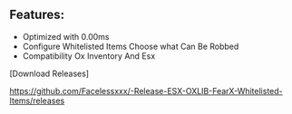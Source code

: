 
## Features:
-  Optimized with 0.00ms 
-  Configure Whitelisted Items Choose what Can Be Robbed 
- Compatibility Ox Inventory And Esx 


[Download Releases]

https://github.com/Facelessxxx/-Release-ESX-OXLIB-FearX-Whitelisted-Items/releases
